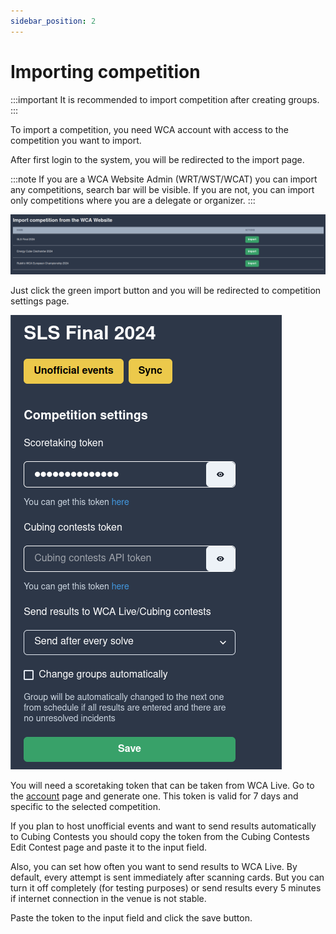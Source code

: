 ```yaml
---
sidebar_position: 2
---
```


# Importing competition

:::important
It is recommended to import competition after creating groups.
:::

To import a competition, you need WCA account with access to the competition you want to import.

After first login to the system, you will be redirected to the import page.

:::note
If you are a WCA Website Admin (WRT/WST/WCAT) you can import any competitions, search bar will be visible. If you are not, you can import only competitions where you are a delegate or organizer.
:::

![img.png](../assets/importing-competition.png)

Just click the green import button and you will be redirected to competition settings page.

![img.png](../assets/competition-settings.png)

You will need a scoretaking token that can be taken from WCA Live. Go to the [account](https://live.worldcubeassociation.org/account) page and generate one. This token is valid for 7 days and specific to the selected competition. 

If you plan to host unofficial events and want to send results automatically to Cubing Contests you should copy the token from the Cubing Contests Edit Contest page and paste it to the input field.

Also, you can set how often you want to send results to WCA Live. By default, every attempt is sent immediately after scanning cards. But you can turn it off completely (for testing purposes) or send results every 5 minutes if internet connection in the venue is not stable.

Paste the token to the input field and click the save button. 

